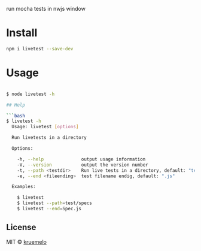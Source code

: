 
run mocha tests in nwjs window

# Install

```bash
npm i livetest --save-dev
```

# Usage

```bash

$ node livetest -h

## Help

```bash
$ livetest -h
  Usage: livetest [options]

  Run livetests in a directory

  Options:

    -h, --help              output usage information
    -V, --version           output the version number
    -t, --path <testdir>    Run live tests in a directory, default: "test" - relative to cwd
    -e, --end <fileending>  test filename endig, default: ".js"

  Examples:

    $ livetest
    $ livetest --path=test/specs
    $ livetest --end=Spec.js

```

## License
MIT &copy; [kruemelo](https://github.com/kruemelo)
